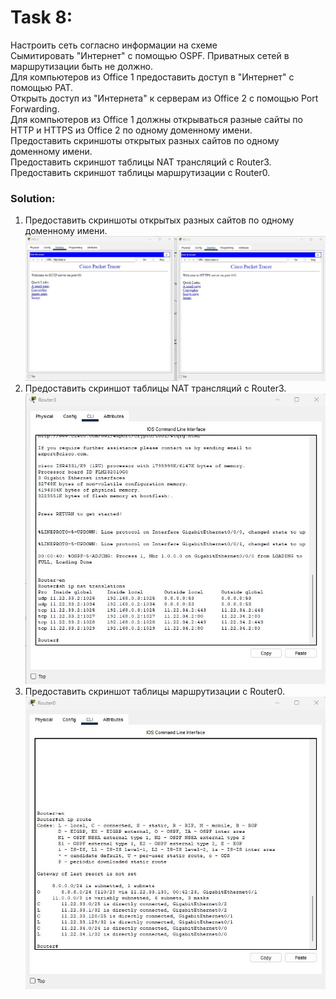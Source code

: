 # Task 8:

Настроить сеть согласно информации на схеме <br>
Сымитировать "Интернет" с помощью OSPF. Приватных сетей в маршрутизации быть не должно. <br>
Для компьютеров из Office 1 предоставить доступ в "Интернет" с помощью PAT. <br>
Открыть доступ из "Интернета" к серверам из Office 2 c помощью Port Forwarding. <br>
Для компьютеров из Office 1 должны открываться разные сайты по HTTP и HTTPS из Office 2 по одному доменному имени. <br>
Предоставить скриншоты открытых разных сайтов по одному доменному имени. <br>
Предоставить скриншот таблицы NAT трансляций с Router3. <br>
Предоставить скриншот таблицы маршрутизации с Router0.

### Solution:

1. Предоставить скриншоты открытых разных сайтов по одному доменному имени. <br>
    ![HTTP_HTTPS.jpg](img%2FHTTP_HTTPS.jpg) <br>
2. Предоставить скриншот таблицы NAT трансляций с Router3. <br>
    ![Router_3_NAT.jpg](img%2FRouter_3_NAT.jpg) <br>
3. Предоставить скриншот таблицы маршрутизации с Router0. <br>
    ![Router0_route.jpg](img%2FRouter0_route.jpg) <br>
